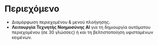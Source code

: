 # Περιεχόμενο

* Διαμόρφωση περιεχομένου & μενού πλοήγησης.&#x20;
* **Λειτουργία Τεχνητής Νοημοσύνης AI** για τη δημιουργία αυτόματου περιεχομένου (σε 30 γλώσσες) ή και τη βελτιστοποίηση υφισταμένων κειμένων.

